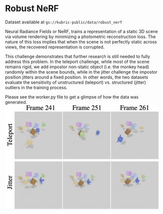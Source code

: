 # Robust NeRF


Dataset available at `gs://kubric-public/data/robust_nerf`

Neural Radiance Fields or NeRF, trains a representation of a static 3D scene via volume rendering by minimizing a photometric reconstruction loss.
The nature of this loss implies that when the scene is not perfectly static across views, the recovered representation is corrupted.

This challenge demonstrates that further research is still needed to fully address this problem.
In the teleport challenge, while most of the scene remains rigid, we add impostor non-static object (i.e. the monkey head) randomly within the scene bounds, while in the jitter challenge the impostor position jitters around a fixed position.
In other words, the two datasets evaluate the sensitivity of unstructured (teleport) vs. structured (jitter) outliers in the training process. 

Please see the worker.py file to get a glimpse of how the data was generated.
![](teaser.png)

